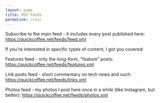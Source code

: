 ```yaml
---
layout: page
title: RSS Feeds
permalink: /rss/
---
```


Subscribe to the main feed - it includes every post published here: <a href="https://quickcoffee.net/feeds/feed.xml">https://quickcoffee.net/feeds/feed.xml</a>

If you're interested in specific types of content, I got you covered:

Features feed - only the long-form, "feature" posts: <a href="https://quickcoffee.net/feeds/features.xml">https://quickcoffee.net/feeds/features.xml</a>

Link posts feed - short commentary on tech news and such: <a href="https://quickcoffee.net/feeds/links.xml">https://quickcoffee.net/feeds/links.xml</a>

Photos feed - my photos I post here once in a while (like Instagram, but better): <a href="https://quickcoffee.net/feeds/photos.xml">https://quickcoffee.net/feeds/photos.xml</a>

